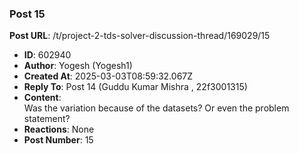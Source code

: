 ### Post 15
**Post URL**: /t/project-2-tds-solver-discussion-thread/169029/15
- **ID**: 602940
- **Author**: Yogesh (Yogesh1)
- **Created At**: 2025-03-03T08:59:32.067Z
- **Reply To**: Post 14 (Guddu Kumar Mishra , 22f3001315)
- **Content**:  
  Was the variation because of the datasets? Or even the problem statement?
- **Reactions**: None
- **Post Number**: 15

